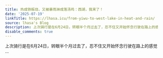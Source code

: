 ```yaml
---
title: 热成铁板烧，又被暴雨淋成落汤鸡：西湖，我来了！
date: '2025-07-19'
linkTitle: https://lhasa.icu/from-yiwu-to-west-lake-in-heat-and-rain/
source: lhasa's Blog
description: 上次骑行是在6月24日，转眼半个月过去了，忍不住又开始怀念行驶在路上的感觉 ...
disable_comments: true
---
```

上次骑行是在6月24日，转眼半个月过去了，忍不住又开始怀念行驶在路上的感觉 ...